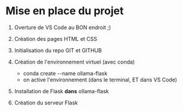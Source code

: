# Mise en place du projet

1. Overture de VS Code au BON endroit ;)

2. Création des pages HTML et CSS

3. Initialisation du repo GIT et GITHUB

3. Création de l'environnement virtuel (avec conda)
    - conda create --name ollama-flask
    - on active l'environnement (dans le terminal, ET dans VS Code)

4. Installation de Flask **dans** ollama-flask

5. Création du serveur Flask

